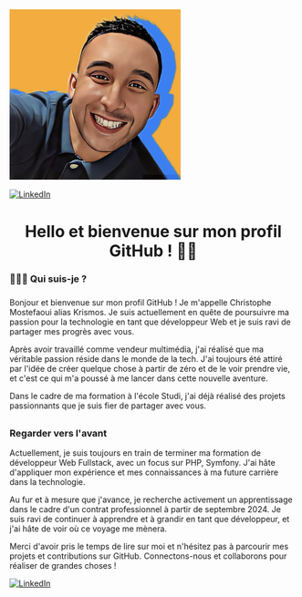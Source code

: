 <img width="300" src="4D4A9597-5DB1-468B-AE52-02CB60B64A8D.jpg">

[![LinkedIn](https://img.shields.io/badge/LinkedIn-0077B5?style=for-the-badge&logo=linkedin&logoColor=white)](https://www.linkedin.com/in/christophemostefaoui/)

<h1 align="center">Hello et bienvenue sur mon profil GitHub ! 👋🏽</h1>

###

<h3 align="left">🦸🏽‍♂️ Qui suis-je ?</h3>

###

Bonjour et bienvenue sur mon profil GitHub ! Je m'appelle Christophe Mostefaoui alias Krismos. Je suis actuellement en quête de poursuivre ma passion pour la technologie en tant que développeur Web et je suis ravi de partager mes progrès avec vous.

Après avoir travaillé comme vendeur multimédia, j'ai réalisé que ma véritable passion réside dans le monde de la tech. J'ai toujours été attiré par l'idée de créer quelque chose à partir de zéro et de le voir prendre vie, et c'est ce qui m'a poussé à me lancer dans cette nouvelle aventure.

Dans le cadre de ma formation à l'école Studi, j'ai déjà réalisé des projets passionnants que je suis fier de partager avec vous.

## <h3 align="left"> Regarder vers l'avant </h3>

Actuellement, je suis toujours en train de terminer ma formation de développeur Web Fullstack, avec un focus sur PHP, Symfony. J'ai hâte d'appliquer mon expérience et mes connaissances à ma future carrière dans la technologie.

Au fur et à mesure que j'avance, je recherche activement un apprentissage dans le cadre d'un contrat professionnel à partir de septembre 2024. Je suis ravi de continuer à apprendre et à grandir en tant que développeur, et j'ai hâte de voir où ce voyage me mènera.

Merci d'avoir pris le temps de lire sur moi et n'hésitez pas à parcourir mes projets et contributions sur GitHub. Connectons-nous et collaborons pour réaliser de grandes choses !

[![LinkedIn](https://img.shields.io/badge/LinkedIn-0077B5?style=for-the-badge&logo=linkedin&logoColor=white)](https://www.linkedin.com/in/christophemostefaoui/)
